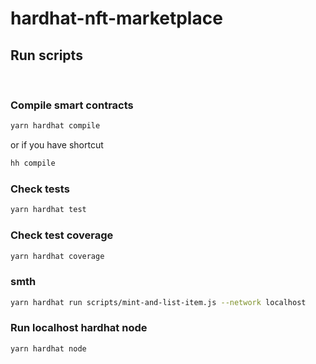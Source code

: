 # hardhat-nft-marketplace

## Run scripts

<br/>

 ### Compile smart contracts
 ```sh
yarn hardhat compile
 ```
or if you have shortcut
 ```sh
hh compile
 ```

 ### Check tests
 ```sh
yarn hardhat test
 ```
### Check test coverage
 ```sh
yarn hardhat coverage
 ```

### smth
 ```sh
yarn hardhat run scripts/mint-and-list-item.js --network localhost
 ```

 ### Run localhost hardhat node
 ```sh
yarn hardhat node
```